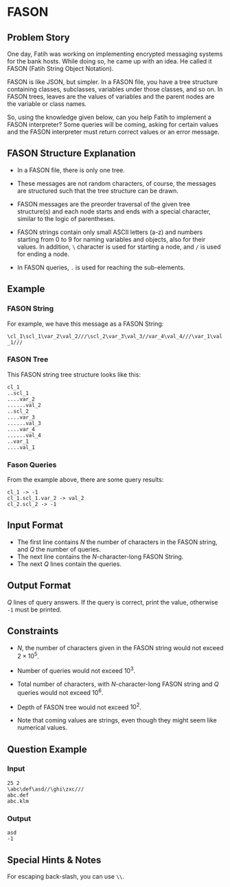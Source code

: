 # FASON

## Problem Story

One day, Fatih was working on implementing encrypted messaging systems for the bank hosts. While doing so, he came up with an idea. He called it FASON (Fatih String Object Notation).

FASON is like JSON, but simpler. In a FASON file, you have a tree structure containing classes, subclasses, variables under those classes, and so on. In FASON trees, leaves are the values of variables and the parent nodes are the variable or class names.

So, using the knowledge given below, can you help Fatih to implement a FASON interpreter? Some queries will be coming, asking for certain values and the FASON interpreter must return correct values or an error message.


## FASON Structure Explanation

* In a FASON file, there is only one tree.

* These messages are not random characters, of course, the messages are structured such that the tree structure can be drawn.

* FASON messages are the preorder traversal of the given tree structure(s) and each node starts and ends with a special character, similar to the logic of parentheses.

* FASON strings contain only small ASCII letters (a-z) and numbers starting from 0 to 9 for naming variables and objects, also for their values. In addition, ``\`` character is used for starting a node, and ``/`` is used for ending a node. 

* In FASON queries, ``.`` is used for reaching the sub-elements.

## Example

### FASON String

For example, we have this message as a FASON String: 

``\cl_1\scl_1\var_2\val_2///\scl_2\var_3\val_3//var_4\val_4///\var_1\val_1///``

### FASON Tree

This FASON string tree structure looks like this:

```
cl_1
..scl_1
....var_2
......val_2
..scl_2
....var_3
......val_3
....var_4
......val_4
..var_1
....val_1

```

### Fason Queries

From the example above, there are some query results:

```
cl_1 -> -1
cl_1.scl_1.var_2 -> val_2
cl_2.scl_2 -> -1
```

## Input Format

* The first line contains $N$ the number of characters in the FASON string, and $Q$ the number of queries.
* The next line contains the $N$-character-long FASON String.
* The next $Q$ lines contain the queries.

## Output Format

$Q$ lines of query answers. If the query is correct, print the value, otherwise ``-1`` must be printed.

## Constraints

* $N$, the number of characters given in the FASON string would not exceed $2 \times 10^5$.

* Number of queries would not exceed $10^3$.

* Total number of characters, with $N$-character-long FASON string and $Q$ queries would not exceed $10^6$.

* Depth of FASON tree would not exceed $10^2$.

* Note that coming values are strings, even though they might seem like numerical values.

## Question Example

### Input

```
25 2
\abc\def\asd//\ghi\zxc///
abc.def
abc.klm
```

### Output

```
asd
-1
```

## Special Hints & Notes

For escaping back-slash, you can use ``\\``.

